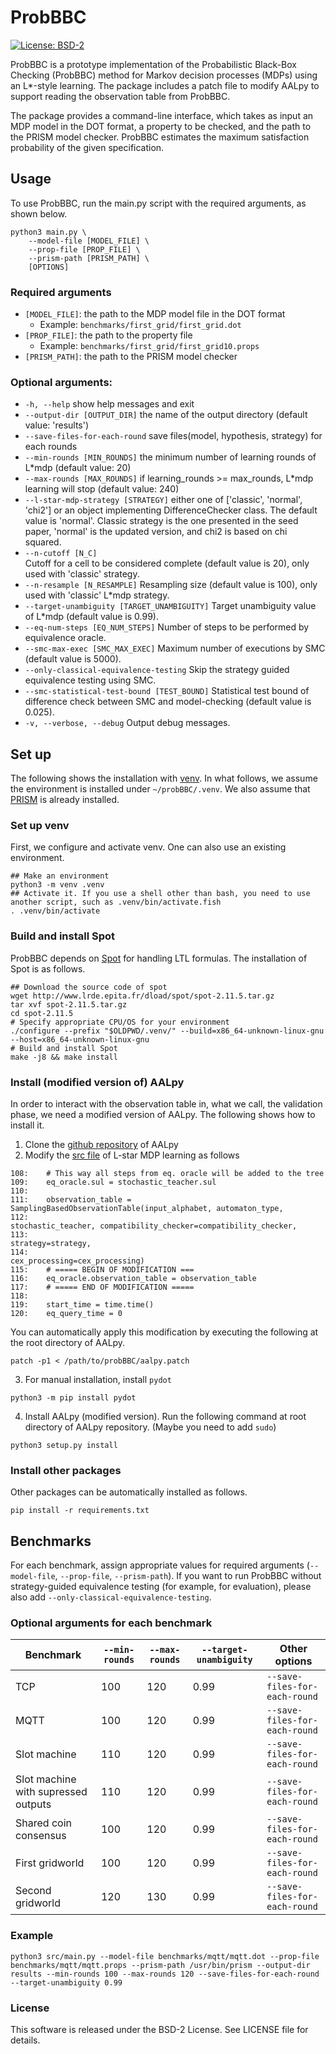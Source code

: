 ProbBBC
=======
[![License: BSD-2](https://img.shields.io/badge/License-BSD%202--Clause-orange.svg)](./LICENSE)

ProbBBC is a prototype implementation of the Probabilistic Black-Box Checking (ProbBBC) method for Markov decision processes (MDPs) using an L*-style learning. The package includes a patch file to modify AALpy to support reading the observation table from ProbBBC.

The package provides a command-line interface, which takes as input an MDP model in the DOT format, a property to be checked, and the path to the PRISM model checker. ProbBBC estimates the maximum satisfaction probability of the given specification.

Usage
-----
To use ProbBBC, run the main.py script with the required arguments, as shown below.

```
python3 main.py \
    --model-file [MODEL_FILE] \
    --prop-file [PROP_FILE] \
    --prism-path [PRISM_PATH] \
    [OPTIONS]
```
### Required arguments
- `[MODEL_FILE]`: the path to the MDP model file in the DOT format
    - Example: `benchmarks/first_grid/first_grid.dot`
- `[PROP_FILE]`: the path to the property file
    - Example: `benchmarks/first_grid/first_grid10.props`
- `[PRISM_PATH]`: the path to the PRISM model checker

### Optional arguments:
- `-h, --help`
    show help messages and exit
- `--output-dir [OUTPUT_DIR]`
                      the name of the output directory (default value: 'results')
- `--save-files-for-each-round`
                      save files(model, hypothesis, strategy) for each rounds
- `--min-rounds [MIN_ROUNDS]`
                      the minimum number of learning rounds of L*mdp (default value: 20)
- `--max-rounds [MAX_ROUNDS]`
                      if learning_rounds >= max_rounds, L*mdp learning will stop (default value: 240)
- `--l-star-mdp-strategy [STRATEGY]`
                       either one of ['classic', 'normal', 'chi2'] or an object implementing DifferenceChecker class. The default value is 'normal'. Classic strategy is the one presented in the seed paper, 'normal' is the updated version, and chi2 is based on chi squared.
- `--n-cutoff [N_C]`      
                      Cutoff for a cell to be considered complete (default value is 20), only used with 'classic' strategy.
- `--n-resample [N_RESAMPLE]`
                      Resampling size (default value is 100), only used with 'classic' L*mdp strategy.
- `--target-unambiguity [TARGET_UNAMBIGUITY]`
                       Target unambiguity value of L*mdp (default value is 0.99).
- `--eq-num-steps [EQ_NUM_STEPS]`
                      Number of steps to be performed by equivalence oracle.
- `--smc-max-exec [SMC_MAX_EXEC]`
                      Maximum number of executions by SMC (default value is 5000).
- `--only-classical-equivalence-testing`
                      Skip the strategy guided equivalence testing using SMC.
- `--smc-statistical-test-bound [TEST_BOUND]`
                      Statistical test bound of difference check between SMC and model-checking (default value is 0.025).
- `-v, --verbose, --debug`
                      Output debug messages.

Set up
-------

The following shows the installation with [venv](https://docs.python.org/3/library/venv.html). In what follows, we assume the environment is installed under `~/probBBC/.venv`. We also assume that [PRISM](https://www.prismmodelchecker.org/) is already installed.

### Set up venv

First, we configure and activate venv. One can also use an existing environment. 

```shell
## Make an environment
python3 -m venv .venv
## Activate it. If you use a shell other than bash, you need to use another script, such as .venv/bin/activate.fish
. .venv/bin/activate
```

### Build and install Spot

ProbBBC depends on [Spot](https://spot.lre.epita.fr/) for handling LTL formulas. The installation of Spot is as follows.

```shell
## Download the source code of spot
wget http://www.lrde.epita.fr/dload/spot/spot-2.11.5.tar.gz
tar xvf spot-2.11.5.tar.gz
cd spot-2.11.5
# Specify appropriate CPU/OS for your environment
./configure --prefix "$OLDPWD/.venv/" --build=x86_64-unknown-linux-gnu --host=x86_64-unknown-linux-gnu
# Build and install Spot
make -j8 && make install
```

### Install (modified version of) AALpy

In order to interact with the observation table in, what we call, the validation phase, we need a modified version of AALpy. The following shows how to install it.

1. Clone the [github repository](https://github.com/DES-Lab/AALpy) of AALpy
2. Modify the [src file](https://github.com/DES-Lab/AALpy/blob/master/aalpy/learning_algs/stochastic/StochasticLStar.py) of L-star MDP learning as follows
```
108:    # This way all steps from eq. oracle will be added to the tree
109:    eq_oracle.sul = stochastic_teacher.sul
110:
111:    observation_table = SamplingBasedObservationTable(input_alphabet, automaton_type,
112:                                                      stochastic_teacher, compatibility_checker=compatibility_checker,
113:                                                      strategy=strategy,
114:                                                      cex_processing=cex_processing)
115:    # ===== BEGIN OF MODIFICATION ===
116:    eq_oracle.observation_table = observation_table
117:    # ===== END OF MODIFICATION =====
118:
119:    start_time = time.time()
120:    eq_query_time = 0
```

You can automatically apply this modification by executing the following at the root directory of AALpy.

```
patch -p1 < /path/to/probBBC/aalpy.patch
```

3. For manual installation, install `pydot`
```
python3 -m pip install pydot
```
4. Install AALpy (modified version). Run the following command at root directory of AALpy repository. (Maybe you need to add `sudo`)
```
python3 setup.py install
```



### Install other packages

Other packages can be automatically installed as follows.

```shell
pip install -r requirements.txt
```
## Benchmarks

For each benchmark, assign appropriate values for required arguments (`--model-file`, `--prop-file`, `--prism-path`).
If you want to run ProbBBC without strategy-guided equivalence testing (for example, for evaluation), please also add `--only-classical-equivalence-testing`.

### Optional arguments for each benchmark
| Benchmark                           | `--min-rounds` | `--max-rounds` | `--target-unambiguity` | Other options                 |
| ----------------------------------- | -------------- | -------------- | ---------------------- | ----------------------------- |
| TCP                                 | 100            | 120            | 0.99                   | `--save-files-for-each-round` |
| MQTT                                | 100            | 120            | 0.99                   | `--save-files-for-each-round` |
| Slot machine                        | 110            | 120            | 0.99                   | `--save-files-for-each-round` |
| Slot machine with supressed outputs | 110            | 120            | 0.99                   | `--save-files-for-each-round` |
| Shared coin consensus               | 100            | 120            | 0.99                   | `--save-files-for-each-round` |
| First gridworld                     | 100            | 120            | 0.99                   | `--save-files-for-each-round` |
| Second gridworld                    | 120            | 130            | 0.99                   | `--save-files-for-each-round` |


### Example
```
python3 src/main.py --model-file benchmarks/mqtt/mqtt.dot --prop-file benchmarks/mqtt/mqtt.props --prism-path /usr/bin/prism --output-dir results --min-rounds 100 --max-rounds 120 --save-files-for-each-round --target-unambiguity 0.99
```

### License
This software is released under the BSD-2 License. See LICENSE file for details.
